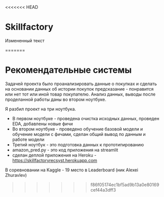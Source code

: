 <<<<<<< HEAD
# Skillfactory
 Измененный текст

=======
# Рекомендательные системы

Задачей проекта было проанализировать данные о покупках и сделать на основании данных об истории покупок 
предсказание - понравится или нет тот или иной товар покупателю.
Анализ данных, выводы после проделанной работы даны во втором ноутбуке.
 
 Я разбил проект на три ноутбука. 
 - В первом ноутбуке - проведена очистка исходных данных, проведен EDA, добавлены новые фичи
 - Во втором ноутбуке - проведено обучение базовой модели и обучение модели с фичами, сделан общий вывод по данным и работе модели
 - Третий ноутбук - это подготовка данных к прототипированию
 - amazon_pred.py - это код приложения на streamlit
 - сделан деплой приложения на Heroku - https://skillfactoryrecsyst.herokuapp.com

В соревновании на Kaggle - 19 место в Leaderboard (ник Alexei Zhuravlev)
>>>>>>> f86f05174ec1bf5ad9b13a0e80169cef44a3dff3
